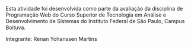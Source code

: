 Esta atividade foi desenvolvida como parte da avaliação da disciplina de Programação Web do
Curso Superior de Tecnologia em Análise e Desenvolvimento de Sistemas do Instituto Federal de São
Paulo, Campus Boituva.

Integrante: Renan Yohanssen Martins